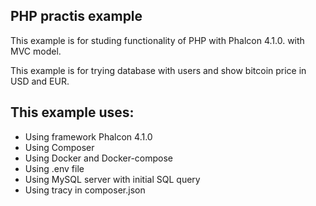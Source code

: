 PHP practis example
-------------------

This example is for studing functionality of PHP with Phalcon 4.1.0. with MVC model.

This example is for trying database with users and show bitcoin price in USD and EUR.

This example uses:
-----------------

- Using framework Phalcon 4.1.0
- Using Composer
- Using Docker and Docker-compose
- Using .env file
- Using MySQL server with initial SQL query
- Using tracy in composer.json


